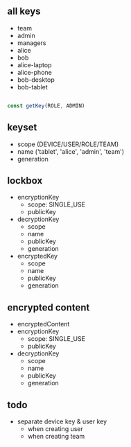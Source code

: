 ﻿## all keys

- team
- admin
- managers
- alice
- bob
- alice-laptop
- alice-phone
- bob-desktop
- bob-tablet

```ts

const getKey(ROLE, ADMIN)
```

## keyset

- scope (DEVICE/USER/ROLE/TEAM)
- name ('tablet', 'alice', 'admin', 'team')
- generation

## lockbox

- encryptionKey
  - scope: SINGLE_USE
  - publicKey
- decryptionKey
  - scope
  - name
  - publicKey
  - generation
- encryptedKey
  - scope
  - name
  - publicKey
  - generation

## encrypted content

- encryptedContent
- encryptionKey
  - scope: SINGLE_USE
  - publicKey
- decryptionKey
  - scope
  - name
  - publicKey
  - generation

## todo

- separate device key & user key
  - when creating user
  - when creating team
